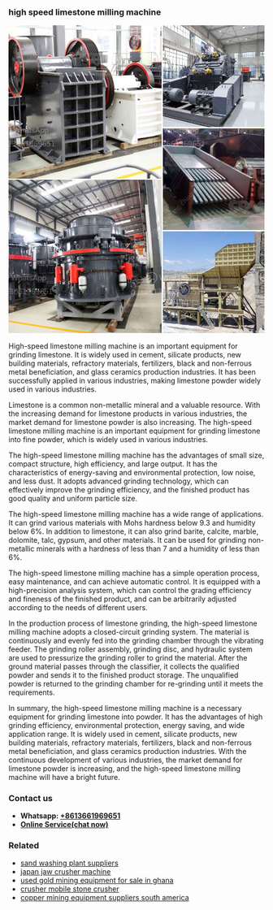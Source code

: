 <h3>high speed limestone milling machine</h3><img src='1708499628.jpg' alt=''><p>High-speed limestone milling machine is an important equipment for grinding limestone. It is widely used in cement, silicate products, new building materials, refractory materials, fertilizers, black and non-ferrous metal beneficiation, and glass ceramics production industries. It has been successfully applied in various industries, making limestone powder widely used in various industries.</p><p>Limestone is a common non-metallic mineral and a valuable resource. With the increasing demand for limestone products in various industries, the market demand for limestone powder is also increasing. The high-speed limestone milling machine is an important equipment for grinding limestone into fine powder, which is widely used in various industries.</p><p>The high-speed limestone milling machine has the advantages of small size, compact structure, high efficiency, and large output. It has the characteristics of energy-saving and environmental protection, low noise, and less dust. It adopts advanced grinding technology, which can effectively improve the grinding efficiency, and the finished product has good quality and uniform particle size.</p><p>The high-speed limestone milling machine has a wide range of applications. It can grind various materials with Mohs hardness below 9.3 and humidity below 6%. In addition to limestone, it can also grind barite, calcite, marble, dolomite, talc, gypsum, and other materials. It can be used for grinding non-metallic minerals with a hardness of less than 7 and a humidity of less than 6%.</p><p>The high-speed limestone milling machine has a simple operation process, easy maintenance, and can achieve automatic control. It is equipped with a high-precision analysis system, which can control the grading efficiency and fineness of the finished product, and can be arbitrarily adjusted according to the needs of different users.</p><p>In the production process of limestone grinding, the high-speed limestone milling machine adopts a closed-circuit grinding system. The material is continuously and evenly fed into the grinding chamber through the vibrating feeder. The grinding roller assembly, grinding disc, and hydraulic system are used to pressurize the grinding roller to grind the material. After the ground material passes through the classifier, it collects the qualified powder and sends it to the finished product storage. The unqualified powder is returned to the grinding chamber for re-grinding until it meets the requirements.</p><p>In summary, the high-speed limestone milling machine is a necessary equipment for grinding limestone into powder. It has the advantages of high grinding efficiency, environmental protection, energy saving, and wide application range. It is widely used in cement, silicate products, new building materials, refractory materials, fertilizers, black and non-ferrous metal beneficiation, and glass ceramics production industries. With the continuous development of various industries, the market demand for limestone powder is increasing, and the high-speed limestone milling machine will have a bright future.</p><h3>Contact us</h3><ul><li><strong>Whatsapp:&nbsp;<a href="https://wa.me/8613661969651">+8613661969651</a></strong></li><li><a href="https://swt.shibang-china.com/?git&amp;zhl&amp;high speed limestone milling machine"><strong>Online Service(chat now)</strong></a></li></ul><h3>Related</h3><ul><li><a href='sand washing plant suppliers.md'>sand washing plant suppliers</a></li><li><a href='japan jaw crusher machine.md'>japan jaw crusher machine</a></li><li><a href='used gold mining equipment for sale in ghana.md'>used gold mining equipment for sale in ghana</a></li><li><a href='crusher mobile stone crusher.md'>crusher mobile stone crusher</a></li><li><a href='copper mining equipment suppliers south america.md'>copper mining equipment suppliers south america</a></li></ul>